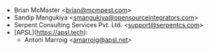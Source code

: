 - Brian McMaster \<<brian@mcmpest.com>\>
- Sandip Mangukiya \<<smangukiya@opensourceintegrators.com>\>
- Serpent Consulting Services Pvt. Ltd. \<<support@serpentcs.com>\>
- \[APSL\](<https://apsl.tech>):
  - Antoni Marroig \<<amarroig@apsl.net>\>
